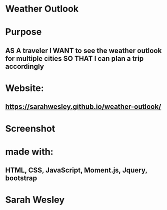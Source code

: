 # Weather Outlook

# Purpose
## AS A traveler I WANT to see the weather outlook for multiple cities SO THAT I can plan a trip accordingly

# Website:
## https://sarahwesley.github.io/weather-outlook/

# Screenshot

# made with:
## HTML, CSS, JavaScript, Moment.js, Jquery, bootstrap

# Sarah Wesley
